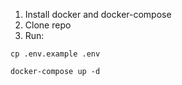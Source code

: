 1) Install docker and docker-compose 
2) Clone repo
3) Run:
```
cp .env.example .env

docker-compose up -d
```
